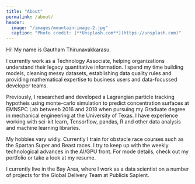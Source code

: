 ```yaml
---
title: "About"
permalink: /about/
header:
  image: "/images/mountain-image-2.jpg"
  caption: "Photo credit: [**Unsplash.com**](https://unsplash.com)"
---
```


Hi! My name is Gautham Thirunavakkarasu.

I currently work as a Technology Associate, helping organizations understand their legacy quantitative information. I spend my time building models, cleaning messy datasets, establishing data quality rules and providing mathematical expertise to business users and data-focussed developer teams.

Previously, I researched and developed a Lagrangian particle tracking hypotheis using monte-carlo simulation to predict concentration surfaces at EMNSPC Lab betweeb 2016 and 2018 when pursuing my Graduate degree in mechanical engineering at the University of Texas. I have experience working with sci-kit learn, Tensorflow, pandas, R and other data analysis and machine learning libraries.

My hobbies vary widly. Currently I train for obstacle race courses such as the Spartan Super and Beast races. I try to keep up with the weekly technological advances in the AI/GPU front. For mode details, check out my portfolio or take a look at my resume.

I currently live in the Bay Area, where I work as a data scientist on a number of projects for the Global Delivery Team at Publicis Sapient.
